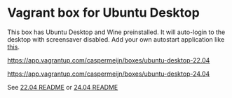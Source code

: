 # Vagrant box for Ubuntu Desktop

This box has Ubuntu Desktop and Wine preinstalled. It will auto-login to the desktop with screensaver disabled. Add your own autostart application like [this](https://askubuntu.com/questions/48321/how-do-i-start-applications-automatically-on-login).

https://app.vagrantup.com/caspermeijn/boxes/ubuntu-desktop-22.04

https://app.vagrantup.com/caspermeijn/boxes/ubuntu-desktop-24.04

See [22.04 README](ubuntu-desktop-22.04/README.md) or [24.04 README](ubuntu-desktop-24.04/README.md)


